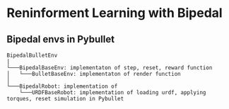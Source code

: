 # Reninforment Learning with Bipedal

## Bipedal envs in Pybullet

```
BipedalBulletEnv
|
└───BipedalBaseEnv: implementaton of step, reset, reward function
│   └───BulletBaseEnv: implementaton of render function
│  
└───BipedalRobot: implementation of 
    └───URDFBaseRobot: implementation of loading urdf, applying torques, reset simulation in Pybullet
```  